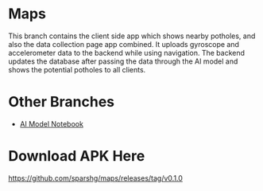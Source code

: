# Maps

This branch contains the client side app which shows nearby potholes, and also the data collection page app combined. It uploads gyroscope and accelerometer data to the backend while using navigation. The backend updates the database after passing the data through the AI model and shows the potential potholes to all clients.

# Other Branches

- [AI Model Notebook](https://github.com/sparshg/maps/tree/model)

# Download APK Here

https://github.com/sparshg/maps/releases/tag/v0.1.0
